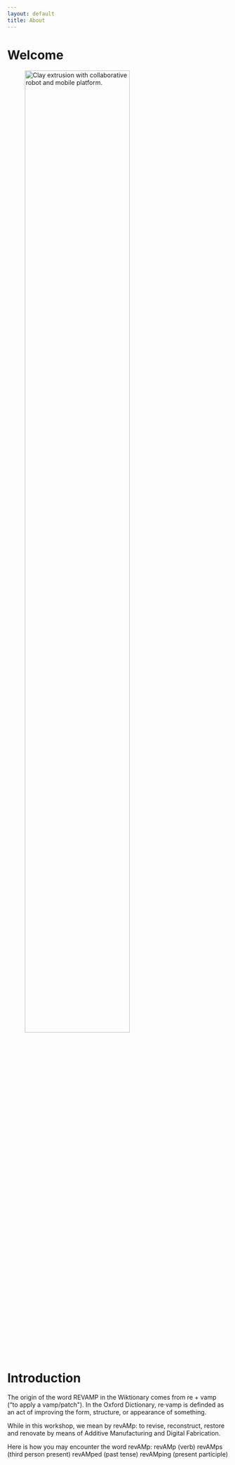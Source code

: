 ```yaml
---
layout: default
title: About
---
```

# Welcome


<figure>
  <img src="{{site.baseurl}}images/Picture6.png" alt="Clay extrusion with collaborative robot and mobile platform." style="width:75%" class="center">
  <figcaption></figcaption>
</figure>


# Introduction

The origin of the word REVAMP in the Wiktionary comes from re + vamp (“to apply a vamp/patch").
In the Oxford Dictionary, re·vamp is definded as an act of improving the form, structure, or appearance of something.

While in this workshop, we mean by revAMp: to revise, reconstruct, restore and renovate by means of Additive Manufacturing and Digital Fabrication.

Here is how you may encounter the word revAMp:
revAMp    (verb)
revAMps   (third person present)
revAMped  (past tense)
revAMping (present participle)
